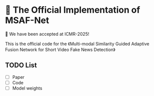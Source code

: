 # 🌟 The Official Implementation of MSAF-Net

🎉 We have been accepted at ICMR-2025!

This is the official code for the 《Multi-modal Similarity Guided Adaptive Fusion Network for Short Video Fake News Detection》

## TODO List
- [ ] Paper
- [ ] Code
- [ ] Model weights
